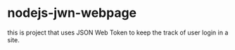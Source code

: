 # nodejs-jwn-webpage
this is project that uses JSON Web Token to keep the track of user login in a site. 
